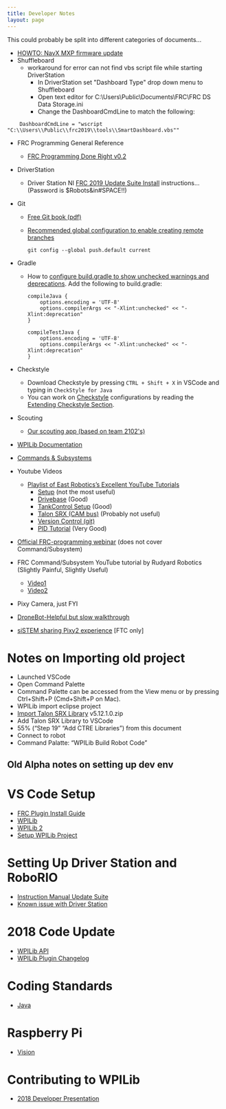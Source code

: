 ```yaml
---
title: Developer Notes
layout: page
---
```

This could probably be split into different categories of documents...

- [HOWTO: NavX MXP firmware update](navx.md)
- Shuffleboard
  - workaround for error can not find vbs script file while starting DriverStation
    - In DriverStation set "Dashboard Type" drop down menu to Shuffleboard
    - Open text editor for C:\Users\Public\Documents\FRC\FRC DS Data Storage.ini
    - Change the DashboardCmdLine to match the following:
```
    DashboardCmdLine = "wscript "C:\\Users\\Public\\frc2019\\tools\\SmartDashboard.vbs""
```

- FRC Programming General Reference
  - [FRC Programming Done Right v0.2](https://media.readthedocs.org/pdf/frc-pdr/latest/frc-pdr.pdf)
- DriverStation
  - Driver Station NI [FRC 2019 Update Suite Install](https://forums.ni.com/t5/FIRST-Robotics-Competition/FRC-2019-Update-Suite/ta-p/3861427) instructions... (Password is $Robots&in#SPACE!!)
- Git
  - [Free Git book (pdf)](https://git-scm.com/book/en/v2)
  - [Recommended global configuration to enable creating remote branches][git-default-config-remote-branch]

        git config --global push.default current

- Gradle
  - How to [configure build.gradle to show unchecked warnings and deprecations][make-gradle-show-warnings]. Add the following to build.gradle:

        compileJava {
            options.encoding = 'UTF-8'
            options.compilerArgs << "-Xlint:unchecked" << "-Xlint:deprecation"
        }
        
        compileTestJava {
            options.encoding = 'UTF-8'
            options.compilerArgs << "-Xlint:unchecked" << "-Xlint:deprecation"
        }
- Checkstyle
    - Download Checkstyle by pressing `CTRL + Shift + X` in VSCode and typing in `CheckStyle for Java`
    - You can work on [Checkstyle](http://checkstyle.sourceforge.net/index.html) configurations by reading the [Extending Checkstyle Section](http://checkstyle.sourceforge.net/extending.html).

- Scouting
  - [Our scouting app (based on team 2102's)][team4026-roborecon-app-repo]
- [WPILib Documentation][wpilib-docs]
- [Commands & Subsystems][commands-and-subsystems]
- Youtube Videos
  - [Playlist of East Robotics’s Excellent YouTube Tutorials][east-robotics-youtube-playlist]
    - [Setup][east-robotics-video-setup] (not the most useful)
    - [Drivebase][east-robotics-video-drivebase] (Good)
    - [TankControl Setup][east-robotics-video-tank-control] (Good)
    - [Talon SRX (CAM bus)][east-robotics-video-talon-srx] (Probably not useful)
    - [Version Control (git)][east-robotics-version-control-git]
    - [PID Tutorial][east-robotics-pid-controller] (Very Good)
- [Official FRC-programming webinar][frc-programming-webinar] (does not cover Command/Subsystem)
- FRC Command/Subsystem YouTube tutorial by Rudyard Robotics (Slightly Painful, Slightly Useful)
  - [Video1][rudyard-robotics-video-1]
  - [Video2][rudyard-robotics-video-2]
- Pixy Camera, just FYI
- [DroneBot-Helpful but slow walkthrough][dronebot-walkthrough-video]
- [siSTEM sharing Pixy2 experience][sistem-sharing-pixy2] [FTC only]


# Notes on Importing old project
- Launched VSCode
- Open Command Palette
- Command Palette can be accessed from the View menu or by pressing Ctrl+Shift+P (Cmd+Shift+P on Mac).
- WPILib import eclipse project
- [Import Talon SRX Library][ctre-talon-srx-resources] v5.12.1.0.zip
- Add Talon SRX Library to VSCode
- 55% (“Step 19” “Add CTRE Libraries”) from this document
- Connect to robot
- Command Palatte: “WPILib Build Robot Code”

## Old Alpha notes on setting up dev env

# VS Code Setup
- [FRC Plugin Install Guide](https://wpilib.screenstepslive.com/s/currentCS/a/932382-installing-visual-studio-code-c-java)
- [WPILib](https://github.com/wpilibsuite/vscode-wpilib)
- [WPILib 2](https://wpilib.screenstepslive.com/s/currentCS/m/java/l/1027060-visual-studio-code-basics-and-the-wpilib-extension)
- [Setup WPILib Project](https://wpilib.screenstepslive.com/s/currentCS/m/java/l/1027062-creating-a-robot-program)

# Setting Up Driver Station and RoboRIO
- [Instruction Manual Update Suite](https://forums.ni.com/t5/FIRST-Robotics-Competition/FRC-2019-Update-Suite/ta-p/3861427)
- [Known issue with Driver Station](https://github.com/wpilibsuite/allwpilib/issues/1532)

# 2018 Code Update
- [WPILib API](http://first.wpi.edu/FRC/roborio/release/docs/java/)
- [WPILib Plugin Changelog](https://wpilib.screenstepslive.com/s/currentCS/m/java/l/837061-c-java-plugin-changelog)

# Coding Standards
- [Java](https://docs.google.com/document/d/1dtUXsO5NYfXWg4fBMzcRnjsHshb5kiMHxoAjeThrsic/edit)

# Raspberry Pi
- [Vision](http://wpilib.screenstepslive.com/s/currentCS/m/85074)

# Contributing to WPILib
- [2018 Developer Presentation](https://cpb-us-w2.wpmucdn.com/wp.wpi.edu/dist/1/35/files/2018/05/Building-and-Contributing-to-WPILib-2018.pdf)

[gradle-warnings-deprecations]: https://stackoverflow.com/questions/18689365/how-to-add-xlintunchecked-to-my-android-gradle-based-project
[wpilib-docs]: https://wpilib.screenstepslive.com/s/currentCS
[commands-and-subsystems]: https://wpilib.screenstepslive.com/s/currentCS/m/java/c/88893
[east-robotics-youtube-playlist]: https://www.youtube.com/playlist?list=PLUSdSy9CkwBIiISFMa_ThWmtFCKtYLUE_
[east-robotics-video-setup]: https://www.youtube.com/watch?v=b3buDnD8vWc&t=8s&list=PLUSdSy9CkwBIiISFMa_ThWmtFCKtYLUE_&index=2
[east-robotics-video-drivebase]: https://www.youtube.com/watch?v=vz_C-LqmTJA&t=0s&list=PLUSdSy9CkwBIiISFMa_ThWmtFCKtYLUE_&index=3
[east-robotics-video-tank-control]: https://www.youtube.com/watch?v=herfqqjAiM0&t=0s&list=PLUSdSy9CkwBIiISFMa_ThWmtFCKtYLUE_&index=4
[east-robotics-video-talon-srx]: https://www.youtube.com/watch?v=gqfiysI20ZY&t=0s&list=PLUSdSy9CkwBIiISFMa_ThWmtFCKtYLUE_&index=5
[east-robotics-version-control-git]: https://www.youtube.com/watch?v=boeCjJKg-LY&t=129s&list=PLUSdSy9CkwBIiISFMa_ThWmtFCKtYLUE_&index=6
[east-robotics-pid-controller]: https://www.youtube.com/watch?v=_mKlRbapkXo
[frc-programming-webinar]: https://www.youtube.com/watch?v=tR8wtXd2Ack
[rudyard-robotics-video-1]: https://www.youtube.com/watch?v=t-otjytqzCw
[rudyard-robotics-video-2]: https://www.youtube.com/watch?v=t-otjytqzCw
[dronebot-walkthrough-video]: https://www.youtube.com/watch?v=391dXDjqzXA
[sistem-sharing-pixy2]: https://www.youtube.com/watch?v=YWBXLoB47is&t=7s
[ctre-talon-srx-resources]: http://www.ctr-electronics.com/control-system/hro.html#product_tabs_technical_resources
[team4026-roborecon-app-repo]: https://github.com/Decatur-High-GlobalDynamics/roborecon-app
[make-gradle-show-warnings]: https://stackoverflow.com/questions/18689365/how-to-add-xlintunchecked-to-my-android-gradle-based-project
[git-default-config-remote-branch]: https://stackoverflow.com/questions/1519006/how-do-you-create-a-remote-git-branch/27185855#27185855
